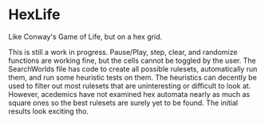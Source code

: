 # HexLife
Like Conway's Game of Life, but on a hex grid.

This is still a work in progress. Pause/Play, step, clear, and randomize functions are working fine, but the cells cannot be toggled by the user. 
The SearchWorlds file has code to create all possible rulesets, automatically run them, and run some heuristic tests on them. The heuristics can decently be used to filter out most rulesets that are uninteresting or difficult to look at. However, acedemics have not examined hex automata nearly as much as square ones so the best rulesets are surely yet to be found. The initial results look exciting tho.

